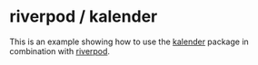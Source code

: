 # riverpod / kalender

This is an example showing how to use the [kalender](https://pub.dev/packages/kalender) package in combination with [riverpod](https://riverpod.dev/).

